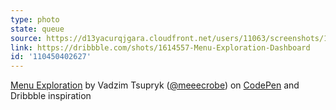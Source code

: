 ```yaml
---
type: photo
state: queue
source: https://d13yacurqjgara.cloudfront.net/users/11063/screenshots/1614557/menu_exploration_ui_analytics_ui_report_stats_dashboard_robin_kylander_superstoked_gothenburg_app.png
link: https://dribbble.com/shots/1614557-Menu-Exploration-Dashboard
id: '110450402627'
---
```

<p data-height="332" data-theme-id="51" data-slug-hash="LERLjm" data-default-tab="result" data-user="meecrobe" class='codepen'><a href='http://codepen.io/meecrobe/pen/LERLjm/'>Menu Exploration</a> by Vadzim Tsupryk (<a href='http://codepen.io/meecrobe'>@meeecrobe</a>) on <a href='http://codepen.io'>CodePen</a> and Dribbble inspiration</p>
